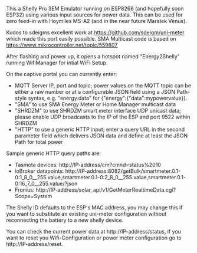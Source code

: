 This a Shelly Pro 3EM Emulator running on ESP8266 (and hopefully soon ESP32) using various input sources for power data. This can be used for zero feed-in with Hoymiles MS-A2 (and in the near future Marstek Venus).

Kudos to sdeigms excellent work at https://github.com/sdeigm/uni-meter which made this port easily possible.
SMA Multicast code is based on https://www.mikrocontroller.net/topic/559607

After flashing and power up, it opens a hotspot named "Energy2Shelly" running WifiManager for intial WiFi Setup.

On the captive portal you can currently enter:
- MQTT Server IP, port and topic; power values on the MQTT topic can be either a raw number or at a configurable JSON field using a JSON Path-style syntax, e.g. "energy.data" for {"energy":{"data":mypowervalue}}.
- "SMA" to use SMA Energy Meter or Home Manager multicast data
- "SHRDZM" to use SHRDZM smart meter interface UDP unicast data; please enable UDP broadcasts to the IP of the ESP and port 9522 within SHRDZM
- "HTTP" to use a generic HTTP input; enter a query URL in the second parameter field which delivers JSON data and define at least the JSON Path for total power

Sample generic HTTP query paths are:
- Tasmota devices: http://IP-address/cm?cmnd=status%2010
- ioBroker datapoints: http://IP-address:8082/getBulk/smartmeter.0.1-0:1_8_0__255.value,smartmeter.0.1-0:2_8_0__255.value,smartmeter.0.1-0:16_7_0__255.value/?json
- Fronius: http://IP-address/solar_api/v1/GetMeterRealtimeData.cgi?Scope=System

The Shelly ID defaults to the ESP's MAC address, you may change this if you want to substitute an existing uni-meter configuration without reconnecting the battery to a new shelly device.

You can check the current power data at http://IP-address/status, if you want to reset you Wifi-Configuration or power meter configuration go to http://IP-address/reset.